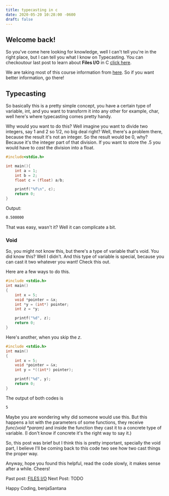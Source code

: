 ```yaml
---
title: typecasting in c
date: 2020-05-20 10:28:00 -0600
draft: false
---
```


## Welcome back!

So you've come here looking for knowledge, well I can't tell you're in
the right place, but I can tell you what I know on Typecasting.
You can checkoutour last post to learn about __Files I/O__ in
C [click here][ReLearning].

We are taking most of this course information from [here][page].
So if you want better information, go there!

## Typecasting

So basically this is a pretty simple concept, you have a certain type of
variable, int, and you want to transform it into any other for example,
char, well here's where typecasting comes pretty handy.

Why would you want to do this? Well imagine you want to divide two
integers, say 1 and 2 so 1/2, no big deal right? Well, there's
a problem there, because the result it's not an integer. So
the result would be 0, why? Because it's the integer part
of that division. If you want to store the .5 you would have to
_cast_ the division into a float.



```c
#include<stdio.h>

int main(){
    int a = 1;
    int b = 2;
    float c = (float) a/b;

    printf("%f\n", c);
    return 0;
}
```
Output:

```bash
0.500000
```
That was easy, wasn't it? Well it can complicate a bit.

### Void

So, you might not know this, but there's a type of variable that's
void. You did know this? Well I didn't. And this type of variable
is special, because you can cast it two whatever you want! Check this
out.

Here are a few ways to do this.

```c
#include <stdio.h>
int main()
{
    int x = 5;
    void *pointer = &x;
    int *y = (int*) pointer;
    int z = *y;

    printf("%d", z);
    return 0;
}
```
Here's another, when you skip the _z_.

```c
#include <stdio.h>
int main()
{
    int x = 5;
    void *pointer = &x;
    int y = *((int*) pointer);

    printf("%d", y);
    return 0;
}

```

The output of both codes is

```bash
5
```
Maybe you are wondering why did someone would use this. But this happens a
lot with the parameters of some functions, they receive
_func(void *param)_ and inside the function they cast it to
a concrete type of variable. (I don't know if concrete it's the
right way to say it.)

So, this post was brief but I think this is pretty important, specially
the void part, I believe I'll be coming back to this code two see how
two cast things the proper way.

Anyway, hope you found this helpful, read the code slowly, it makes sense
after a while. Cheers!

Past post: [FILES I/O][ReLearning]
Next Post: TODO

Happy Coding,
benjaSantana

[page]: https://www.cprogramming.com/tutorial/c/lesson1.html
[ReLearning]: https://benjasantana.github.io/2020/05/19/Files.html
[nextLesson]: https://benjasantana.github.io/
